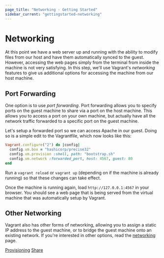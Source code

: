 ```yaml
---
page_title: "Networking - Getting Started"
sidebar_current: "gettingstarted-networking"
---
```


# Networking

At this point we have a web server up and running with the ability to
modify files from our host and have them automatically synced to the guest.
However, accessing the web pages simply from the terminal from inside
the machine is not very satisfying. In this step, we'll use Vagrant's
_networking_ features to give us additional options for accessing the
machine from our host machine.

## Port Forwarding

One option is to use _port forwarding_. Port forwarding allows you to
specify ports on the guest machine to share via a port on the host machine.
This allows you to access a port on your own machine, but actually have
all the network traffic forwarded to a specific port on the guest machine.

Let's setup a forwarded port so we can access Apache in our guest. Doing so
is a simple edit to the Vagrantfile, which now looks like this:

```ruby
Vagrant.configure("2") do |config|
  config.vm.box = "hashicorp/precise32"
  config.vm.provision :shell, path: "bootstrap.sh"
  config.vm.network :forwarded_port, host: 4567, guest: 80
end
```

Run a `vagrant reload` or `vagrant up` (depending on if the machine
is already running) so that these changes can take effect.

Once the machine is running again, load `http://127.0.0.1:4567` in
your browser. You should see a web page that is being served from
the virtual machine that was automatically setup by Vagrant.

## Other Networking

Vagrant also has other forms of networking, allowing you to assign
a static IP address to the guest machine, or to bridge the guest
machine onto an existing network. If you're interested in other options,
read the [networking](/v2/networking/index.html) page.

<a href="/v2/getting-started/provisioning.html" class="button inline-button prev-button">Provisioning</a>
<a href="/v2/getting-started/share.html" class="button inline-button next-button">Share</a>
